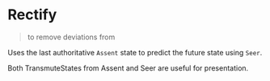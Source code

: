 # Rectify

> to remove deviations from

Uses the last authoritative `Assent` state to predict the future state using `Seer`.

Both TransmuteStates from Assent and Seer are useful for presentation.
